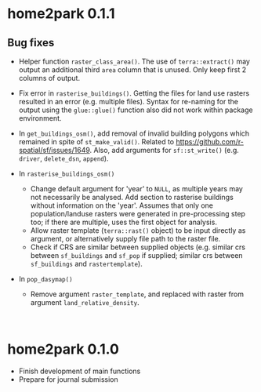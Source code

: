 
# home2park 0.1.1

## Bug fixes 
* Helper function `raster_class_area()`. The use of `terra::extract()` may output an additional third `area` column that is unused. Only keep first 2 columns of output.

* Fix error in `rasterise_buildings()`. Getting the files for land use rasters resulted in an error (e.g. multiple files). Syntax for re-naming for the output using the `glue::glue()` function also did not work within package environment.

* In `get_buildings_osm()`, add removal of invalid building polygons which remained in spite of `st_make_valid()`. Related to https://github.com/r-spatial/sf/issues/1649. Also, add arguments for `sf::st_write()` (e.g. `driver`, `delete_dsn`, `append`).

* In `rasterise_buildings_osm()`

    - Change default argument for 'year' to `NULL`, as multiple years may not necessarily be analysed. Add section to rasterise buildings without information on the 'year'. Assumes that only one population/landuse rasters were generated in pre-processing step too; if there are multiple, uses the first object for analysis.
    - Allow raster template (`terra::rast()` object) to be input directly as argument, or alternatively supply file path to the raster file.
    - Check if CRS are similar between supplied objects (e.g. similar crs between `sf_buildings` and `sf_pop` if supplied; similar crs between `sf_buildings` and `rastertemplate`).

* In `pop_dasymap()`

    - Remove argument `raster_template`, and replaced with raster from argument `land_relative_density`.

<br>

# home2park 0.1.0

* Finish development of main functions
* Prepare for journal submission
